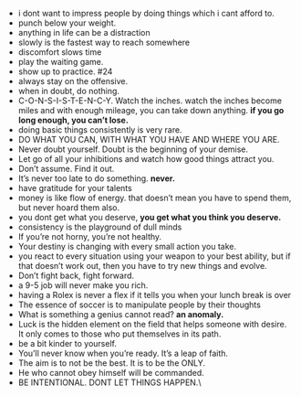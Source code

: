 
- i dont want to impress people by doing things which i cant afford to.
- punch below your weight.
- anything in life can be a distraction
- slowly is the fastest way to reach somewhere
- discomfort slows time
- play the waiting game.
- show up to practice. #24
- always stay on the offensive.
- when in doubt, do nothing.
- C-O-N-S-I-S-T-E-N-C-Y. Watch the inches. watch the inches become miles and with enough mileage, you can take down anything. **if you go long enough, you can’t lose.**
- doing basic things consistently is very rare.
- DO WHAT YOU CAN, WITH WHAT YOU HAVE AND WHERE YOU ARE.
- Never doubt yourself. Doubt is the beginning of your demise.
- Let go of all your inhibitions and watch how good things attract you.
- Don’t assume. Find it out.
- It’s never too late to do something. **never.**
- have gratitude for your talents
- money is like flow of energy. that doesn’t mean you have to spend them, but never hoard them also.
- you dont get what you deserve, **you get what you think you deserve.**
- consistency is the playground of dull minds
- If you’re not horny, you’re not healthy.
- Your destiny is changing with every small action you take.
- you react to every situation using your weapon to your best ability, but if that doesn’t work out, then you have to try new things and evolve.
- Don’t fight back, fight forward.
- a 9-5 job will never make you rich.
- having a Rolex is never a flex if it tells you when your lunch break is over
- The essence of soccer is to manipulate people by their thoughts
- What is something a genius cannot read? **an anomaly.**
- Luck is the hidden element on the field that helps someone with desire. It only comes to those who put themselves in its path.
- be a bit kinder to yourself.
- You’ll never know when you’re ready. It’s a leap of faith.
- The aim is to not be the best. It is to be the ONLY.
- He who cannot obey himself will be commanded.
- BE INTENTIONAL. DONT LET THINGS HAPPEN.\